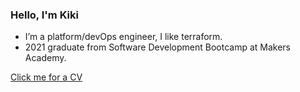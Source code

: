 ### Hello, I'm Kiki

- I’m a platform/devOps engineer, I like terraform.
- 2021 graduate from Software Development Bootcamp at Makers Academy.

[Click me for a CV](https://github.com/kikidawson/CV/blob/master/README.md)
